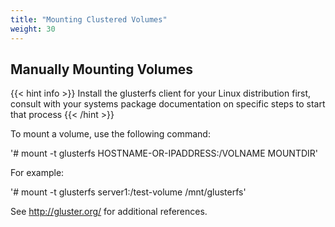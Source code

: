 ```yaml
---
title: "Mounting Clustered Volumes"
weight: 30
---
```


## Manually Mounting Volumes

{{< hint info >}}
Install the glusterfs client for your Linux distribution first, consult with your systems package documentation on specific steps to start that process
{{< /hint >}}


To mount a volume, use the following command:

'# mount -t glusterfs HOSTNAME-OR-IPADDRESS:/VOLNAME MOUNTDIR'

For example:

'# mount -t glusterfs server1:/test-volume /mnt/glusterfs'


See http://gluster.org/ for additional references. 
